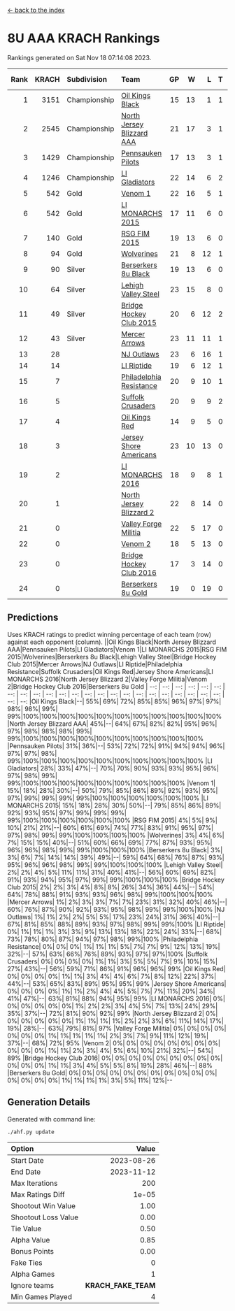 [<- back to the index](readme.md)
# 8U AAA KRACH Rankings
Rankings generated on Sat Nov 18 07:14:08 2023.

Rank|KRACH|Subdivision|Team|GP|W|L|T|OTW|OTL|SoS|Exp Wins|Win Diff
---:|---:|:---|:---|---:|---:|---:|---:|---:|---:|---:|---:|---:
1|3151|Championship|[Oil Kings Black](https://gamesheetstats.com/seasons/3659/teams/140206/schedule)|15|13|1|1|1|0|469|14.3|-0.0
2|2545|Championship|[North Jersey Blizzard AAA](https://gamesheetstats.com/seasons/3659/teams/140205/schedule)|21|17|3|1|0|0|645|18.3|-0.0
3|1429|Championship|[Pennsauken Pilots](https://gamesheetstats.com/seasons/3659/teams/140208/schedule)|17|13|3|1|0|0|570|14.3|-0.0
4|1246|Championship|[LI Gladiators](https://gamesheetstats.com/seasons/3659/teams/140201/schedule)|22|14|6|2|0|0|1068|15.8|-0.0
5|542|Gold|[Venom 1](https://gamesheetstats.com/seasons/3659/teams/140213/schedule)|22|16|5|1|1|1|570|17.3|-0.0
6|542|Gold|[LI MONARCHS 2015](https://gamesheetstats.com/seasons/3659/teams/140198/schedule)|17|11|6|0|0|0|741|11.8|-0.0
7|140|Gold|[RSG FIM 2015](https://gamesheetstats.com/seasons/3659/teams/140210/schedule)|19|13|6|0|0|1|401|13.8|-0.0
8|94|Gold|[Wolverines](https://gamesheetstats.com/seasons/3659/teams/140215/schedule)|21|8|12|1|0|0|996|9.3|-0.0
9|90|Silver|[Berserkers 8u Black](https://gamesheetstats.com/seasons/3659/teams/140192/schedule)|19|13|6|0|0|0|146|13.9|0.0
10|64|Silver|[Lehigh Valley Steel](https://gamesheetstats.com/seasons/3659/teams/140197/schedule)|23|15|8|0|1|0|329|15.8|-0.0
11|49|Silver|[Bridge Hockey Club 2015](https://gamesheetstats.com/seasons/3659/teams/140194/schedule)|20|6|12|2|0|2|561|7.8|-0.0
12|43|Silver|[Mercer Arrows](https://gamesheetstats.com/seasons/3659/teams/140202/schedule)|23|11|11|1|2|0|330|12.4|0.0
13|28||[NJ Outlaws](https://gamesheetstats.com/seasons/3659/teams/140203/schedule)|23|6|16|1|1|2|760|7.4|0.0
14|14||[LI Riptide](https://gamesheetstats.com/seasons/3659/teams/140200/schedule)|19|6|12|1|0|0|639|7.4|0.0
15|7||[Philadelphia Resistance](https://gamesheetstats.com/seasons/3659/teams/140209/schedule)|20|9|10|1|0|0|74|10.4|0.0
16|5||[Suffolk Crusaders](https://gamesheetstats.com/seasons/3659/teams/140211/schedule)|20|9|9|2|0|0|87|10.9|0.0
17|4||[Oil Kings Red](https://gamesheetstats.com/seasons/3659/teams/140207/schedule)|14|9|5|0|0|0|14|9.9|0.0
18|3||[Jersey Shore Americans](https://gamesheetstats.com/seasons/3659/teams/140196/schedule)|23|10|13|0|0|0|105|10.9|0.0
19|2||[LI MONARCHS 2016](https://gamesheetstats.com/seasons/3659/teams/140199/schedule)|18|9|8|1|1|0|14|10.4|0.0
20|1||[North Jersey Blizzard 2](https://gamesheetstats.com/seasons/3659/teams/140204/schedule)|22|8|14|0|1|1|20|8.9|0.0
21|0||[Valley Forge Militia](https://gamesheetstats.com/seasons/3659/teams/140212/schedule)|22|5|17|0|0|1|128|5.9|0.0
22|0||[Venom 2](https://gamesheetstats.com/seasons/3659/teams/140214/schedule)|18|5|13|0|0|0|5|5.9|0.0
23|0||[Bridge Hockey Club 2016](https://gamesheetstats.com/seasons/3659/teams/140195/schedule)|17|3|14|0|0|0|10|3.9|0.0
24|0||[Berserkers 8u Gold](https://gamesheetstats.com/seasons/3659/teams/140193/schedule)|19|0|19|0|0|0|9|0.9|0.0

## Predictions
Uses KRACH ratings to predict winning percentage of each team (row) against each opponent (column).
||Oil Kings Black|North Jersey Blizzard AAA|Pennsauken Pilots|LI Gladiators|Venom 1|LI MONARCHS 2015|RSG FIM 2015|Wolverines|Berserkers 8u Black|Lehigh Valley Steel|Bridge Hockey Club 2015|Mercer Arrows|NJ Outlaws|LI Riptide|Philadelphia Resistance|Suffolk Crusaders|Oil Kings Red|Jersey Shore Americans|LI MONARCHS 2016|North Jersey Blizzard 2|Valley Forge Militia|Venom 2|Bridge Hockey Club 2016|Berserkers 8u Gold
| --: | --: | --: | --: | --: | --: | --: | --: | --: | --: | --: | --: | --: | --: | --: | --: | --: | --: | --: | --: | --: | --: | --: | --: | --: 
|Oil Kings Black|--| 55%| 69%| 72%| 85%| 85%| 96%| 97%| 97%| 98%| 98%| 99%| 99%|100%|100%|100%|100%|100%|100%|100%|100%|100%|100%|100%
|North Jersey Blizzard AAA| 45%|--| 64%| 67%| 82%| 82%| 95%| 96%| 97%| 98%| 98%| 98%| 99%| 99%|100%|100%|100%|100%|100%|100%|100%|100%|100%|100%
|Pennsauken Pilots| 31%| 36%|--| 53%| 72%| 72%| 91%| 94%| 94%| 96%| 97%| 97%| 98%| 99%|100%|100%|100%|100%|100%|100%|100%|100%|100%|100%
|LI Gladiators| 28%| 33%| 47%|--| 70%| 70%| 90%| 93%| 93%| 95%| 96%| 97%| 98%| 99%| 99%|100%|100%|100%|100%|100%|100%|100%|100%|100%
|Venom 1| 15%| 18%| 28%| 30%|--| 50%| 79%| 85%| 86%| 89%| 92%| 93%| 95%| 97%| 99%| 99%| 99%| 99%|100%|100%|100%|100%|100%|100%
|LI MONARCHS 2015| 15%| 18%| 28%| 30%| 50%|--| 79%| 85%| 86%| 89%| 92%| 93%| 95%| 97%| 99%| 99%| 99%| 99%|100%|100%|100%|100%|100%|100%
|RSG FIM 2015|  4%|  5%|  9%| 10%| 21%| 21%|--| 60%| 61%| 69%| 74%| 77%| 83%| 91%| 95%| 97%| 97%| 98%| 99%| 99%|100%|100%|100%|100%
|Wolverines|  3%|  4%|  6%|  7%| 15%| 15%| 40%|--| 51%| 60%| 66%| 69%| 77%| 87%| 93%| 95%| 96%| 96%| 98%| 99%| 99%|100%|100%|100%
|Berserkers 8u Black|  3%|  3%|  6%|  7%| 14%| 14%| 39%| 49%|--| 59%| 64%| 68%| 76%| 87%| 93%| 95%| 96%| 96%| 98%| 99%| 99%|100%|100%|100%
|Lehigh Valley Steel|  2%|  2%|  4%|  5%| 11%| 11%| 31%| 40%| 41%|--| 56%| 60%| 69%| 82%| 91%| 93%| 94%| 95%| 97%| 99%| 99%|100%|100%|100%
|Bridge Hockey Club 2015|  2%|  2%|  3%|  4%|  8%|  8%| 26%| 34%| 36%| 44%|--| 54%| 64%| 78%| 88%| 91%| 93%| 93%| 96%| 98%| 99%|100%|100%|100%
|Mercer Arrows|  1%|  2%|  3%|  3%|  7%|  7%| 23%| 31%| 32%| 40%| 46%|--| 60%| 76%| 87%| 90%| 92%| 93%| 95%| 98%| 99%| 99%|100%|100%
|NJ Outlaws|  1%|  1%|  2%|  2%|  5%|  5%| 17%| 23%| 24%| 31%| 36%| 40%|--| 67%| 81%| 85%| 88%| 89%| 93%| 97%| 98%| 99%| 99%|100%
|LI Riptide|  0%|  1%|  1%|  1%|  3%|  3%|  9%| 13%| 13%| 18%| 22%| 24%| 33%|--| 68%| 73%| 78%| 80%| 87%| 94%| 97%| 98%| 99%|100%
|Philadelphia Resistance|  0%|  0%|  0%|  1%|  1%|  1%|  5%|  7%|  7%|  9%| 12%| 13%| 19%| 32%|--| 57%| 63%| 66%| 76%| 89%| 93%| 97%| 97%|100%
|Suffolk Crusaders|  0%|  0%|  0%|  0%|  1%|  1%|  3%|  5%|  5%|  7%|  9%| 10%| 15%| 27%| 43%|--| 56%| 59%| 71%| 86%| 91%| 96%| 96%| 99%
|Oil Kings Red|  0%|  0%|  0%|  0%|  1%|  1%|  3%|  4%|  4%|  6%|  7%|  8%| 12%| 22%| 37%| 44%|--| 53%| 65%| 83%| 89%| 95%| 95%| 99%
|Jersey Shore Americans|  0%|  0%|  0%|  0%|  1%|  1%|  2%|  4%|  4%|  5%|  7%|  7%| 11%| 20%| 34%| 41%| 47%|--| 63%| 81%| 88%| 94%| 95%| 99%
|LI MONARCHS 2016|  0%|  0%|  0%|  0%|  0%|  0%|  1%|  2%|  2%|  3%|  4%|  5%|  7%| 13%| 24%| 29%| 35%| 37%|--| 72%| 81%| 90%| 92%| 99%
|North Jersey Blizzard 2|  0%|  0%|  0%|  0%|  0%|  0%|  1%|  1%|  1%|  1%|  2%|  2%|  3%|  6%| 11%| 14%| 17%| 19%| 28%|--| 63%| 79%| 81%| 97%
|Valley Forge Militia|  0%|  0%|  0%|  0%|  0%|  0%|  0%|  1%|  1%|  1%|  1%|  1%|  2%|  3%|  7%|  9%| 11%| 12%| 19%| 37%|--| 68%| 72%| 95%
|Venom 2|  0%|  0%|  0%|  0%|  0%|  0%|  0%|  0%|  0%|  0%|  0%|  1%|  1%|  2%|  3%|  4%|  5%|  6%| 10%| 21%| 32%|--| 54%| 89%
|Bridge Hockey Club 2016|  0%|  0%|  0%|  0%|  0%|  0%|  0%|  0%|  0%|  0%|  0%|  0%|  1%|  1%|  3%|  4%|  5%|  5%|  8%| 19%| 28%| 46%|--| 88%
|Berserkers 8u Gold|  0%|  0%|  0%|  0%|  0%|  0%|  0%|  0%|  0%|  0%|  0%|  0%|  0%|  0%|  0%|  1%|  1%|  1%|  1%|  3%|  5%| 11%| 12%|--

## Generation Details

Generated with command line:
```
./ahf.py update
```

| Option | Value |
| :----- | ----: |
| Start Date | 2023-08-26 |
| End Date | 2023-11-12 |
| Max Iterations | 200 |
| Max Ratings Diff | 1e-05 |
| Shootout Win Value | 1.00 |
| Shootout Loss Value | 0.00 |
| Tie Value | 0.50 |
| Alpha Value | 0.85 |
| Bonus Points | 0.00 |
| Fake Ties | 0 |
| Alpha Games | 1 |
| Ignore teams | __KRACH_FAKE_TEAM__ |
| Min Games Played | 4 |

